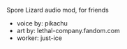 Spore Lizard audio mod, for friends

* voice by: pikachu
* art by: lethal-company.fandom.com
* worker: just-ice
